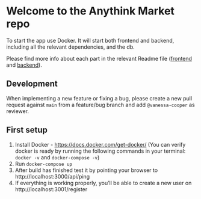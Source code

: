 # Welcome to the Anythink Market repo

To start the app use Docker. It will start both frontend and backend, including all the relevant dependencies, and the db.

Please find more info about each part in the relevant Readme file ([frontend](frontend/readme.md) and [backend](backend/README.md)).

## Development

When implementing a new feature or fixing a bug, please create a new pull request against `main` from a feature/bug branch and add `@vanessa-cooper` as reviewer.

## First setup

1. Install Docker - https://docs.docker.com/get-docker/ (You can verify docker is ready by running the following commands in your terminal: `docker -v` and `docker-compose -v`)
2. Run `docker-compose up`
3. After build has finished test it by pointing your browser to http://localhost:3000/api/ping
4. If everything is working properly, you’ll be able to create a new user on http://localhost:3001/register